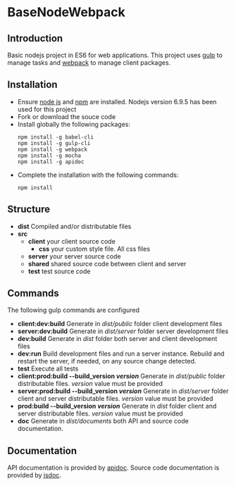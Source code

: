 # BaseNodeWebpack

## Introduction
Basic nodejs project in ES6 for web applications.
This project uses [gulp](http://http://gulpjs.com) to manage tasks and [webpack](https://webpack.js.org) to manage client packages.

## Installation
 * Ensure [node js](https://nodejs.org) and [npm](https://www.npmjs.com/) are installed. Nodejs version 6.9.5 has been used for this project
 * Fork or download the souce code
 * Install globally the following packages:
    ```
    npm install -g babel-cli
	npm install -g gulp-cli
    npm install -g webpack
    npm install -g mocha
	npm install -g apidoc
    ```
 * Complete the installation with the following commands:
    ```
    npm install
    ```
## Structure
* **dist** Compiled and/or distributable files
* **src**
	* **client** your client source code
		* **css** your custom style file. All css files
	* **server** your server source code
	* **shared** shared source code between client and server
	* **test** test source code

## Commands

The following gulp commands are configured

* **client:dev:build**
	Generate in *dist/public* folder client development files
* **server:dev:build**
	Generate in *dist/server* folder server development files
* **dev:build**
	Generate in *dist* folder both server and client development files
* **dev:run**
	Build development files and run a server instance.
	Rebuild and restart the server, if needed, on any source change detected.
* **test**
	Execute all tests
* **client:prod:build --build_version *version***
	Generate in *dist/public* folder distributable files. *version* value must be provided
* **server:prod:build --build_version *version***
	Generate in *dist/server* folder client and server distributable files. *version* value must be provided
* **prod:build --build_version *version***
	Generate in *dist* folder client and server distributable files. *version* value must be provided
* **doc**
	Generate in *dist/documents* both API and source code documentation.

## Documentation

API documentation is provided by [apidoc](http://apidocjs.com/).
Source code documentation is provided by [jsdoc](http://usejsdoc.org/).